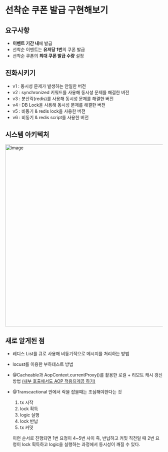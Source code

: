 # 선착순 쿠폰 발급 구현해보기
## 요구사항
- **이벤트 기간 내**에 발급
- 선착순 이벤트는 **유저당 1번**의 쿠폰 발급
- 선착순 쿠폰의 **최대 쿠폰 발급 수량** 설정

## 진화시키기
- v1 : 동시성 문제가 발생하는 안일한 버전
- v2 : synchronized 키워드를 사용해 동시성 문제를 해결한 버전
- v3 : 분산락(redis)를 사용해 동시성 문제를 해결한 버전
- v4 : DB Lock을 사용해 동시성 문제를 해결한 버전
- v5 : 비동기 & redis lock을 사용한 버전
- v6 : 비동기 & redis script를 사용한 버전

## 시스템 아키텍처
<img width="582" alt="image" src="https://github.com/user-attachments/assets/7b5f43a7-c538-42f5-a227-d438fab15712">

## 새로 알게된 점
- 레디스 List를 큐로 사용해 비동기적으로 메시지를 처리하는 방법
- locust를 이용한 부하테스트 방법
- @Cacheable과 AopContext.currentProxy()를 활용한 로컬 + 리모트 캐시 갱신 방법 [(내부 호출에서도 AOP 적용되게끔 하기)](https://github.com/JwahoonKim/coupon-system/blob/3efed5c130e34adef03950837ccfbbae948c5d97/coupon-core/src/main/java/me/jahni/couponcore/service/CouponCacheService.java#L25)
- @Transcactional 안에서 락을 잡을때는 조심해야한다는 것
  1. tx 시작
  2. lock 획득
  3. logic 실행
  4. lock 반납
  5. tx 커밋
     
  이런 순서로 진행되면 1번 요청이 4~5번 사이 즉, 반납하고 커밋 직전일 때 2번 요청이 lock 흭득하고 logic을 실행하는 과정에서 동시성이 깨질 수 있다.
